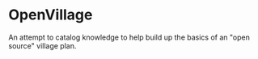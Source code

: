 # OpenVillage
An attempt to catalog knowledge to help build up the basics of an "open source" village plan.
